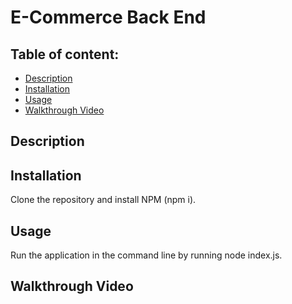 # E-Commerce Back End

## Table of content: 
  - [Description](#description)
  - [Installation](#installation)
  - [Usage](#usage)
   - [Walkthrough Video](#walkthrough-video)

## Description <a id="description"></a>

## Installation <a id="installation"></a>
Clone the repository and install NPM (npm i). 
## Usage <a id="usage"></a>
Run the application in the command line by running node index.js. 
## Walkthrough Video <a id="walkthrough-video"></a>
